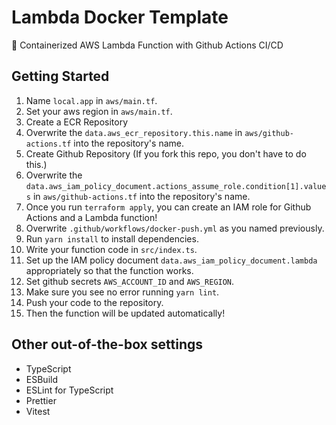 # Lambda Docker Template

🐳 Containerized AWS Lambda Function with Github Actions CI/CD

## Getting Started

1. Name `local.app` in `aws/main.tf`.
2. Set your aws region in `aws/main.tf`.
3. Create a ECR Repository
4. Overwrite the `data.aws_ecr_repository.this.name` in `aws/github-actions.tf` into the repository's name.
5. Create Github Repository (If you fork this repo, you don't have to do this.)
6. Overwrite the `data.aws_iam_policy_document.actions_assume_role.condition[1].values` in `aws/github-actions.tf` into the repository's name.
7. Once you run `terraform apply`, you can create an IAM role for Github Actions and a Lambda function!
8. Overwrite `.github/workflows/docker-push.yml` as you named previously.
9. Run `yarn install` to install dependencies.
10. Write your function code in `src/index.ts`.
11. Set up the IAM policy document `data.aws_iam_policy_document.lambda` appropriately so that the function works.
12. Set github secrets `AWS_ACCOUNT_ID` and `AWS_REGION`.
13. Make sure you see no error running `yarn lint`.
14. Push your code to the repository.
15. Then the function will be updated automatically!

## Other out-of-the-box settings

- TypeScript
- ESBuild
- ESLint for TypeScript
- Prettier
- Vitest
